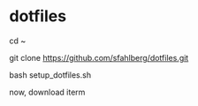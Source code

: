 # dotfiles

cd ~

git clone https://github.com/sfahlberg/dotfiles.git

bash setup_dotfiles.sh

now, download iterm
